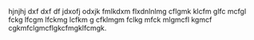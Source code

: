 hjnjhj dxf dxf df jdxofj odxjk fmlkdxm flxdnlnlmg cflgmk klcfm glfc mcfgl 
fckg lfcgm lfckmg lcfkm g
cfklmgm fclkg mfck mlgmcfl kgmcf
cgkmfclgmcflgkcfmgklfcmgk.